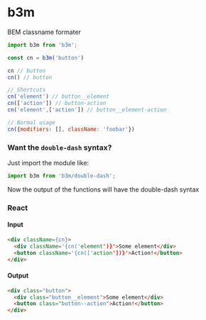 # b3m
BEM classname formater

```js
import b3m from 'b3m';

const cn = b3m('button')

cn // button
cn() // button

// Shortcuts
cn('element') // button__element
cn(['action']) // button-action
cn('element',['action']) // button__element-action

// Normal usage
cn({modifiers: [], className: 'foobar'})
```

### Want the `double-dash` syntax?
Just import the module like:
```js
import b3m from 'b3m/double-dash';
```
Now the output of the functions will have the double-dash syntax


### React
#### Input
```html
<div className={cn}>
  <div className='{cn('element')}'>Some element</div>
  <button className='{cn(['action'])}'>Action!</button>
</div>
```
#### Output
```html
<div class="button">
  <div class="button__element">Some element</div>
  <button class="button--action">Action!</button>
</div>
```
